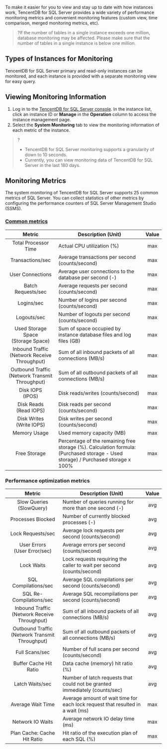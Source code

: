 To make it easier for you to view and stay up to date with how instances work, TencentDB for SQL Server provides a wide variety of performance monitoring metrics and convenient monitoring features (custom view, time comparison, merged monitoring metrics, etc).
>?If the number of tables in a single instance exceeds one million, database monitoring may be affected. Please make sure that the number of tables in a single instance is below one million.
  
## Types of Instances for Monitoring
TencentDB for SQL Server primary and read-only instances can be monitored, and each instance is provided with a separate monitoring view for easy query.

## Viewing Monitoring Information
1. Log in to the [TencentDB for SQL Server console](https://console.cloud.tencent.com/sqlserver). In the instance list, click an instance ID or **Manage** in the **Operation** column to access the instance management page.
2. Select the **System Monitoring** tab to view the monitoring information of each metric of the instance.
>?
>- TencentDB for SQL Server monitoring supports a granularity of down to 10 seconds.
>- Currently, you can view monitoring data of TencentDB for SQL Server in the last 180 days.

## Monitoring Metrics
The system monitoring of TencentDB for SQL Server supports 25 common metrics of SQL Server. You can collect statistics of other metrics by configuring the performance counters of SQL Server Management Studio (SSMS).

### [Common metrics](id:changjian_canshu)
| Metric | Description (Unit) | Value |
|:----:|----|:-----:|
| Total Processor Time | Actual CPU utilization (%) | max | 
| Transactions/sec | Average transactions per second (counts/second) | max |
| User Connections | Average user connections to the database per second (-) | max |
| Batch Requests/sec | Average requests per second (counts/second) | max |
| Logins/sec | Number of logins per second (counts/second) | max |
| Logouts/sec | Number of logouts per second (counts/second) | max |
| Used Storage Space<br>(Storage Space) | Sum of space occupied by instance database files and log files (GB) | max | 
| Inbound Traffic<br>(Network Receive Throughput) | Sum of all inbound packets of all connections (MB/s) | max |
| Outbound Traffic<br>(Network Transmit Throughput) | Sum of all outbound packets of all connections (MB/s) | max |
| Disk IOPS<br>(IPOS) | Disk reads/writes (counts/second) | max |
| Disk Reads<br>(Read IOPS) | Disk reads per second (counts/second) | max |
| Disk Writes<br>(Write IOPS) | Disk writes per second (counts/second) | max |
| Memory Usage | Used memory capacity (MB) | max |
| Free Storage | Percentage of the remaining free storage (%). Calculation formula: (Purchased storage - Used storage) / Purchased storage x 100% | max | 
  
### Performance optimization metrics

| Metric | Description (Unit) | Value |
|:----:|----|:-----:|
| Slow Queries<br>(SlowQuery) | Number of queries running for more than one second (-) | avg | 
| Processes Blocked | Number of currently blocked processes (-) | avg |
| Lock Requests/sec | Average lock requests per second (counts/second) | avg |
| User Errors<br>(User Error/sec) | Average errors per second (counts/second) | avg |
| Lock Waits | Lock requests requiring the caller to wait per second (counts/second) | avg |
| SQL Compilations/sec | Average SQL compilations per second (counts/second) | avg |
| SQL Re-Compilations/sec | Average SQL recompilations per second (counts/second) | avg |
| Inbound Traffic<br>(Network Receive Throughput) | Sum of all inbound packets of all connections (MB/s) | avg |
| Outbound Traffic<br>(Network Transmit Throughput) | Sum of all outbound packets of all connections (MB/s) | avg |
| Full Scans/sec | Number of full scans per second (counts/second) | avg |
| Buffer Cache Hit Ratio | Data cache (memory) hit ratio (%) | avg |
| Latch Waits/sec | Number of latch requests that could not be granted immediately (counts/sec) | avg |
| Average Wait Time | Average amount of wait time for each lock request that resulted in a wait (ms) | max |
| Network IO Waits | Average network IO delay time (ms) | max |
| Plan Cache: Cache Hit Ratio | Hit ratio of the execution plan of each SQL (%) | max |

